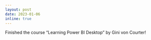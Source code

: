 ```yaml
---
layout: post
date: 2023-01-06 
inline: true
---
```


Finished the course “Learning Power BI Desktop” by Gini von Courter!
